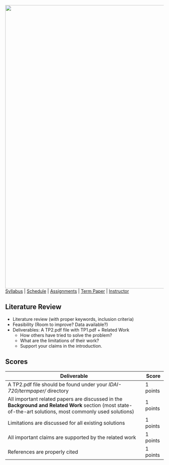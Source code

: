 [<img width=900 src="../img/title.png?raw=yes">](../README.md)   
[Syllabus](../README.md) |
[Schedule](../schedule.md) |
[Assignments](../assignments/README.md) |
[Term Paper](README.md) |
[Instructor](http://zhe-yu.github.io) 

## Literature Review

 - Literature review (with proper keywords, inclusion criteria)
 - Feasibility (Room to improve? Data available?)
 - Deliverables: A TP2.pdf file with TP1.pdf + Related Work
   + How others have tried to solve the problem?
   + What are the limitations of their work?
   + Support your claims in the introduction.


## Scores
 | Deliverable | Score |
 |------------|--------|
 | A TP2.pdf file should be found under your _IDAI-720/termpaper/_ directory | 1 points|
 | All important related papers are discussed in the **Background and Related Work** section (most state-of-the-art solutions, most commonly used solutions) | 1 points |
 | Limitations are discussed for all existing solutions | 1 points |
 | All important claims are supported by the related work | 1 points |
 | References are properly cited | 1 points |

